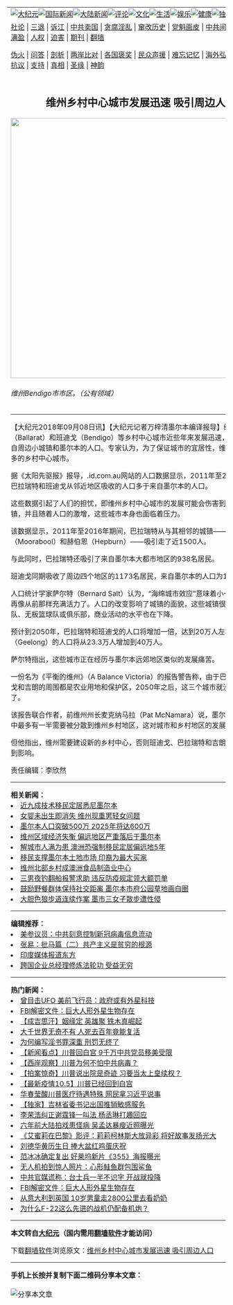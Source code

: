<a name="1" id="1" target="_blank"></a><span id="1"></span>  <table align=center border="0"><tr><td colspan="2" valign=TOP><a href="/gb/nsc413.md#1"><img src="https://raw.githubusercontent.com/uemdlg368/www/master/t/djy/1.jpg" title="大纪元"></a><a href="/gb/n24hr.md#1"><img src="https://raw.githubusercontent.com/uemdlg368/www/master/t/djy/3.jpg" title="国际新闻"></a><a href="/gb/nsc413.md#1"><img src="https://raw.githubusercontent.com/uemdlg368/www/master/t/djy/4.jpg" title="大陆新闻"></a><a href="/gb/news392.md#1"><img src="https://raw.githubusercontent.com/uemdlg368/www/master/t/djy/5.jpg" title="评论"></a><a href="/gb/news2007.md#1"><img src="https://raw.githubusercontent.com/uemdlg368/www/master/t/djy/6.jpg" title="文化"></a><a href="/gb/news2008.md#1"><img src="https://raw.githubusercontent.com/uemdlg368/www/master/t/djy/7.jpg" title="生活"></a><a href="/gb/ncyule.md#1"><img src="https://raw.githubusercontent.com/uemdlg368/www/master/t/djy/8.jpg" title="娱乐"></a><a href="/gb/nsc1002.md#1"><img src="https://raw.githubusercontent.com/uemdlg368/www/master/t/djy/9.jpg" title="健康"><a href="/gb/nf6092.md#1"><img src="https://raw.githubusercontent.com/uemdlg368/www/master/t/djy/10a.jpg" title="独家"></a><a href="/gb/nf4514.md#1"><img src="https://raw.githubusercontent.com/uemdlg368/www/master/t/djy/12a.jpg" title="头条"></a></td></tr>  <tr><td colspan="2" valign=TOP><a target="_blank" href="/gb/9p.md#1">社论</a> | <a target="_blank" href="/gb/nf5657.md#1">三退</a> | <a target="_blank" href="/gb/nf6124.md#1">诉江</a> | <a target="_blank" href="/gb/nf1176117.md#1">中共卖国</a> | <a target="_blank" href="/gb/nf5773.md#1">贪腐淫乱</a> | <a target="_blank" href="/gb/nf1176115.md#1">窜改历史</a> | <a target="_blank" href="/gb/nf1176107.md#1">党魁画皮</a> | <a target="_blank" href="/gb/nf1320400.md#1">中共间谍</a> | <a target="_blank" href="/gb/nf1176114.md#1">破坏传统</a> | <a target="_blank" href="https://github.com/fqnews/ntdtv/blob/master/gb/prog447_1.md#1">恶贯满盈</a> | <a target="_blank" href="/gb/ncid278.md#1">人权</a> | <a target="_blank" href="/gb/nf1176111.md#1">迫害</a> | <a target="_blank" href="https://gitlab.com/szzdlab/mh-qikan/blob/master/README.md#1">期刊</a> | <a target="_blank" href="https://github.com/bannedbook/fanqiang/wiki">翻墙</a></p>
<p><a target="_blank" href="/gb/nf5562.md#1">伪火</a> | <a target="_blank" href="/gb/nf4378.md#1">问答</a> | <a target="_blank" href="/gb/nf5792.md#1">剖析</a> | <a target="_blank" href="/gb/nf5735.md#1">两岸比对</a> | <a target="_blank" href="/gb/nf6119.md#1">各国褒奖</a> | <a target="_blank" href="/gb/nf6120.md#1">民众声援</a> | <a target="_blank" href="/gb/nf1188594.md#1">难忘记忆</a> | <a target="_blank" href="/gb/nf3180.md#1">海外弘传</a> | <a target="_blank" href="/gb/nf5410.md#1">万人上访</a> | <a target="_blank" href="https://github.com/fqnews/ntdtv/blob/master/gb/prog1530_1.md#1">和平抗议</a> | <a target="_blank" href="/gb/nf4386.md#1">支持</a> | <a target="_blank" href="/gb/nf4389.md#1">真相</a> | <a target="_blank" href="/gb/nf5790.md#1">圣缘</a> | <a target="_blank" href="/gb/nf4786.md#1">神韵</a></td></tr>  <tr><td valign=TOP width="626"><h2 align=center>维州乡村中心城市发展迅速 吸引周边人口</h2>  <img width="600" src="https://i.epochtimes.com/assets/uploads/2018/09/view-of-central-bendigo-camp-hill-in-victoria-australia-600x399.jpg" />  <h6>维州Bendigo市市区。（公有领域）  </h6>  <hr>  <p>【大纪元2018年09月08日讯】【大纪元记者万梓清<ahref="/gb/tag/%E5%A2%A8%E5%B0%94%E6%9C%AC.md#1">墨尔本</a>编译报导】<ahref="/gb/tag/%E7%BB%B4%E5%B7%9E.md#1">维州</a>巴拉瑞特（Ballarat）和班迪戈（Bendigo）等<ahref="/gb/tag/%E4%B9%A1%E6%9D%91.md#1">乡村</a>中心城市近些年来发展迅速，吸引了许多来自周边小城镇和<ahref="/gb/tag/%E5%A2%A8%E5%B0%94%E6%9C%AC.md#1">墨尔本</a>的<ahref="/gb/tag/%E4%BA%BA%E5%8F%A3.md#1">人口</a>。专家认为，为了保证城市的宜居性，维州需要建设更多的<ahref="/gb/tag/%E4%B9%A1%E6%9D%91.md#1">乡村</a>中心城市。</p>
  <p>据《太阳先驱报》报导，.id.com.au网站的<ahref="/gb/tag/%E4%BA%BA%E5%8F%A3.md#1">人口</a>数据显示，2011年至2016年期间，巴拉瑞特和班迪戈从邻近地区吸收的人口多于来自墨尔本的人口。</p>
  <p>这些数据引起了人们的担忧，即<ahref="/gb/tag/%E7%BB%B4%E5%B7%9E.md#1">维州</a>乡村中心城市的发展可能会伤害到其周边的小城镇，并且随着人口的激增，这些城市本身也面临着压力。</p>
  <p>该数据显示，2011年至2016年期间，巴拉瑞特从与其相邻的城镇——主要是莫拉布（Moorabool）和赫伯恩（Hepburn）——吸引走了近1500人。</p>
  <p>与此同时，巴拉瑞特还吸引了来自墨尔本大都市地区的938名居民。</p>
  <p>班迪戈同期吸收了周边四个地区的1173名居民，来自墨尔本的人口为1000人。</p>
  <p>人口统计学家萨尔特（Bernard Salt）认为，“海绵城市效应”意味着小一些的城镇不再像从前那样充满活力了。人口的改变影响了城镇的面貌，这些城镇很难组建起足球队、无板篮球队或俱乐部，商业活动的水平也在下降。</p>
  <p>预计到2050年，巴拉瑞特和班迪戈的人口将增加一倍，达到20万人左右，吉朗（Geelong）的人口将从23.3万人增加到40万人。</p>
  <p>萨尔特指出，这些城市正在经历与墨尔本远郊地区类似的发展痛苦。</p>
  <p>一份名为《平衡的维州》（A Balance Victoria）的报告警告称，由于巴拉瑞特、班迪戈和吉朗的周围都是农业用地和保护区，2050年之后，这三个城市就没有发展空间了。</p>
  <p>该报告联合作者，前维州州长麦克纳马拉（Pat McNamara）说，墨尔本增加的人口中最多有一半需要被分散到维州乡村地区，这对城市和乡村地区的发展都有好处。</p>
  <p>但他指出，维州需要建设新的乡村中心，否则班迪戈、巴拉瑞特和吉朗的宜居性将受到影响。</p>
  <p>责任编辑：李欣然</p>
    <hr>      <strong>相关新闻：</strong>  <li><a href="/gb/18/8/7/n10621381.md#1">近九成技术移民定居悉尼墨尔本</a></li>  <li><a href="/gb/18/8/17/n10645363.md#1">女婴未出生即消失 维州现重男轻女问题</a></li>  <li><a href="/gb/18/8/28/n10674234.md#1">墨尔本人口突破500万 2025年将达600万</a></li>  <li><a href="/gb/18/8/29/n10674344.md#1">维州区域经济失衡 偏远地区严重落后于墨尔本</a></li>  <li><a href="/gb/18/8/29/n10675093.md#1">解城市人满为患 澳洲恐强制移民定居偏远地5年</a></li>  <li><a href="/gb/18/8/31/n10679972.md#1">移民支撑墨尔本土地市场 印裔为最大买家</a></li>  <li><a href="/gb/18/9/4/n10688582.md#1">维州北部乡村成澳洲食品制造业中心</a></li>  <li><a href="/gb/20/10/6/n12458342.md#1">三男夜钓翻船报警求助 违反防疫规定领大额罚单</a></li>  <li><a href="/gb/20/10/6/n12458340.md#1">鼓励野餐群体保持社交距离 墨尔本市府公园草地画白圈</a></li>  <li><a href="/gb/20/10/6/n12458330.md#1">大胆色狼步道连续作案 墨市三女子散步遭性侵</a></li>  <hr>      <strong>编辑推荐：</strong>  <li><a href="/gb/20/2/22/n11887949.md#1">美参议员：中共刻意控制新冠病毒信息流动</a></li>  <li><a href="/gb/17/12/12/n9947938.md#1" target="_blank">张易：批马篇（二）共产主义是贫穷的根源</a></li><li><a href="/gb/18/10/27/n10812623.md?dfh#1" target="_blank">印度媒体报道东方</a></li><li><a href="/gb/18/12/22/n10927324.md#1" target="_blank">跨国企业总经理修炼法轮功 受益无穷</a></li>  <hr>    <strong>热门新闻：</strong>  <li><a href="/gb/20/9/30/n12441804.md#1">曾目击UFO 美前飞行员：政府或有外星科技</a></li>  <li><a href="/gb/20/10/5/n12454095.md#1">FBI解密文件：巨大人形外星生物存在</a></li>  <li><a href="/gb/20/9/21/n12420405.md#1">【成吉思汗】姻缘定 英雄聚 铁木真崛起</a></li>  <li><a href="/gb/20/10/3/n12450997.md#1">大千世界无奇不有 人死去百年竟能复活</a></li>  <li><a href="/gb/20/9/18/n12414341.md#1">为何编写淫书罪深重  刑罚无终了</a></li>  <li><a href="/gb/20/10/5/n12455719.md#1">【新闻看点】川普回白宫 9千万中共党员移美受限</a></li>  <li><a href="/gb/20/10/6/n12456300.md#1">【西岸观察】川普为何不怕中共病毒？</a></li>  <li><a href="/gb/20/10/6/n12456305.md#1">【拍案惊奇】川普说出院是奇迹 习要当太上皇续权？</a></li>  <li><a href="/gb/20/10/3/n12450596.md#1">【最新疫情10.5】川普已经回到白宫</a></li>  <li><a href="/gb/20/10/5/n12454388.md#1">华春莹酸川普医疗待遇特殊 网民拿习近平说事</a></li>  <li><a href="/gb/20/10/2/n12448868.md#1">【独家】吉林省委书记出国推销敏感服务</a></li>  <li><a href="/gb/20/10/4/n12452582.md#1">李荣浩纠正谢霆锋一叫法 杨丞琳打趣回应</a></li>  <li><a href="/gb/20/10/5/n12455254.md#1">六年前大陆拍戏患怪病 吴孟达暴瘦近照曝光</a></li>  <li><a href="/gb/20/10/4/n12450929.md#1">《艾蜜莉在巴黎》影评：莉莉柯林斯大放异彩 将好故事发扬光大</a></li>  <li><a href="/gb/20/10/4/n12452790.md#1">刘德华黄历生日 捧大盆红鸡蛋庆祝</a></li>  <li><a href="/gb/20/10/5/n12455857.md#1">范冰冰确定复出 好莱坞新片《355》海报曝光</a></li>  <li><a href="/gb/20/10/4/n12451602.md#1">无人机拍到惊人照片：心形鲑鱼群包围鲨鱼</a></li>  <li><a href="/gb/20/10/4/n12451754.md#1">中共官媒谎称：台士兵一半不识字 开战就投降</a></li>  <li><a href="/gb/20/10/5/n12454095.md#1">FBI解密文件：巨大人形外星生物存在</a></li>  <li><a href="/gb/20/10/4/n12451880.md#1">从意大利到英国 10岁男童走2800公里去看奶奶</a></li>  <li><a href="/gb/20/10/6/n12456850.md#1">为什么F-22这么先进的战机仍配备机炮？</a></li>  <hr>    <strong>本文转自<a href="https://www.epochtimes.com">大纪元</a>（国内需用<a href="https://github.com/bannedbook/fanqiang/wiki">翻墙软件</a>才能访问）</strong><p>下载<a href="https://github.com/bannedbook/fanqiang/wiki">翻墙软件</a>浏览原文：<a href="https://www.epochtimes.com/gb/18/9/8/n10699219.htm">维州乡村中心城市发展迅速 吸引周边人口</a></p>
<hr>    <strong>手机上长按并复制下面二维码分享本文章：</strong><br><br><img src="https://chart.apis.google.com/chart?cht=qr&chs=240x240&choe=UTF-8&chld=M|2&chl=/gb/18/9/8/n10699219.md%231" title="分享本文章"></td><td valign=TOP><a href="/gb/16/1/21/n4622075.md?dfh#1" target="_blank"><img src="https://raw.githubusercontent.com/uemdlg368/djy/master/gb/300/wei-f1.jpg" title="中共的伪火骗局"  alt="中共的伪火骗局"></a><br><a href="https://github.com/uemdlg368/www/blob/master/README.md?dfh#9" target="_blank"><img src="https://raw.githubusercontent.com/uemdlg368/djy/master/gb/300/yong-h.jpg" title="永恒的见证"  alt="永恒的见证"></a><br><a href="/gb/13/9/29/n3974789.md?dfh#1" target="_blank"><img src="https://raw.githubusercontent.com/uemdlg368/djy/master/gb/300/shang-lnz.jpg" title="善良女子被中共投男牢"  alt="善良女子被中共投男牢"></a><br><a href="/gb/16/3/16/n4663449.md?dfh#1" target="_blank"><img src="https://raw.githubusercontent.com/uemdlg368/djy/master/gb/300/huo-z3.jpg" title="警卫目击活摘器官"  alt="警卫目击活摘器官"></a><br><a href="/gb/16/8/7/n8177641.md?dfh#1" target="_blank"><img src="https://raw.githubusercontent.com/uemdlg368/djy/master/gb/300/huo-z4.jpg" title="证人描述活摘恐怖"  alt="证人描述活摘恐怖"></a><br><a href="/gb/10/4/19/n2881569.md?dfh#1" target="_blank"><img src="https://raw.githubusercontent.com/uemdlg368/djy/master/gb/300/huo-z1.jpg" title="揭开活摘器官黑幕"  alt="揭开活摘器官黑幕"></a><br><a href="/gb/10/11/7/n3077476.md?dfh#1" target="_blank"><img src="https://raw.githubusercontent.com/uemdlg368/djy/master/gb/300/ma-ks.jpg" title="马克思的成魔之路"  alt="马克思的成魔之路"></a><br><a href="/gb/14/6/9/n4173977.md?dfh#1" target="_blank"><img src="https://raw.githubusercontent.com/uemdlg368/djy/master/gb/300/chang-zs.jpg" title="藏字石 蕴天机"  alt="藏字石 蕴天机"></a><br><a href="/gb/18/5/10/n10381511.md?dfh#1" target="_blank"><img src="https://raw.githubusercontent.com/uemdlg368/djy/master/gb/300/st1.jpg" title="关注3亿人三退"  alt="关注3亿人三退"></a><br><a href="/gb/18/3/21/n10237682.md?dfh#1" target="_blank"><img src="https://raw.githubusercontent.com/uemdlg368/djy/master/gb/300/jie-t.jpg" title="解体中共复兴中华"  alt="解体中共复兴中华"></a><br><a href="/gb/9/2/9/n2422991.md?dfh#1" target="_blank"><img src="https://raw.githubusercontent.com/uemdlg368/djy/master/gb/300/gao-zs.jpg" title="中共迫害良心律师"  alt="中共迫害良心律师"></a><br><a href="/gb/18/12/9/n10900044.md?dfh#1" target="_blank"><img src="https://raw.githubusercontent.com/uemdlg368/djy/master/gb/300/sj1.jpg" title="303万人举报江泽民"  alt="303万人举报江泽民"></a><br><a href="/gb/18/8/28/n10672014.md?dfh#1" target="_blank"><img src="https://raw.githubusercontent.com/uemdlg368/djy/master/gb/300/sj2.jpg" title="这些官员为何起诉江泽民"  alt="这些官员为何起诉江泽民"></a><br><a href="/gb/8/12/18/n2367165.md?dfh#1" target="_blank"><img src="https://raw.githubusercontent.com/uemdlg368/djy/master/gb/300/liangan.jpg" title="海峡两岸的强烈对比"  alt="海峡两岸的强烈对比"></a><br><a href="/gb/15/12/10/n4593139.md?dfh#1" target="_blank"><img src="https://raw.githubusercontent.com/uemdlg368/djy/master/gb/300/jia-ndzl.jpg" title="加拿大总理的贺信"  alt="加拿大总理的贺信"></a><br><a href="/gb/11/6/17/n3289382.md?dfh#1" target="_blank"><img src="https://raw.githubusercontent.com/uemdlg368/djy/master/gb/300/xiao-wd.jpg" title="探寻真相兼听则明"  alt="探寻真相兼听则明"></a><br><a href="/gb/18/10/27/n10812623.md?dfh#1" target="_blank"><img src="https://raw.githubusercontent.com/uemdlg368/djy/master/gb/300/yindu.jpg" title="印度媒体报道东方"  alt="印度媒体报道东方"></a><br><a href="/gb/18/6/9/n10469652.md?dfh#1" target="_blank"><img src="https://raw.githubusercontent.com/uemdlg368/djy/master/gb/300/xie-j.jpg" title="不一样的海外校园"  alt="不一样的海外校园"></a><br><a href="/gb/7/4/5/n1669415.md?dfh#1" target="_blank"><img src="https://raw.githubusercontent.com/uemdlg368/djy/master/gb/300/li-up.jpg" title="从大师到徒弟的传奇"  alt="从大师到徒弟的传奇"></a><br><a href="/gb/17/5/26/n9191512.md?dfh#1" target="_blank"><img src="https://raw.githubusercontent.com/uemdlg368/djy/master/gb/300/zfl2.jpg" title="亿万人与东方一本奇书"  alt="亿万人与东方一本奇书"></a><br><a href="/gb/13/11/27/n4020290.md?dfh#1" target="_blank"><img src="https://raw.githubusercontent.com/uemdlg368/djy/master/gb/300/zhen-h.jpg" title="大陆见不到的震撼场面"  alt="大陆见不到的震撼场面"></a><br><a href="/gb/15/7/17/n4482910.md?dfh#1" target="_blank"><img src="https://raw.githubusercontent.com/uemdlg368/djy/master/gb/300/dalu-sk.jpg" title="人心向善 大陆当初盛况"  alt="人心向善 大陆当初盛况"></a><br><a href="/gb/19/1/5/n10955468.md?dfh#1" target="_blank"><img src="https://raw.githubusercontent.com/uemdlg368/djy/master/gb/300/zfl1.jpg" title="追寻真理 这书讲什么"  alt="追寻真理 这书讲什么"></a><br><a href="https://github.com/bannedbook/fanqiang/wiki" target="_blank"><img src="https://raw.githubusercontent.com/uemdlg368/djy/master/gb/300/fq1.jpg" title="下载免费翻墙软件"  alt="下载免费翻墙软件"></a><br></td></tr></table>
